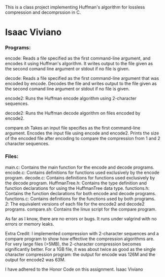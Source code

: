 This is a class project implementing Huffman's algorithm for lossless compression and decomprssion in C. 

# Isaac Viviano

### Programs:

encode:
Reads a file specified as the first command-line argument, and encodes it using Huffman's algorithm. It writes output to the file given as the second comand line argument or stdout if no file is given.

decode:
Reads a file specified as the first command-line argument that was encoded by encode. Decodes the file and writes output to the file given as the second comand line argument or stdout if no file is given.

encode2:
Runs the Huffman encode algorithm using 2-character sequences.

decode2:
Runs the Huffman decode algorithm on files encoded by encode2.

compare.sh
Takes an input file specifies as the first command-line argument. Encodes the input file using encode and encode2. Prints the size of the encoded file after encoding to compare the compression from 1 and 2 character sequences.

### Files:

main.c:
Contains the main function for the encode and decode programs.
encode.c:
Contains definitions for functions used exclusively by the encode program.
decode.c:
Contains definitions for functions used exclusively by the decode program.
HuffmanTree.h:
Contains the type definition and function declarations for using the HuffmanTree data type.
functions.h:
Contains the function declarations for both encode and decode programs.
functions.c:
Contains definitions for the functions used by both programs.
*2*:
The equivalent versions of each file for the encode2 and decode2 programs.
compare.sh:
Contains the linux script for the compare program.


As far as I know, there are no errors or bugs. It runs under valgrind with no errors or memory leaks.


Extra Credit:
I implemented compression with 2-character sequences and a compare program to show how effective the compression algorithms are. For very large files (>5MB), the 2-character compression becomes significantly better. For a 1GB file, it was about twice as good as the single character compression program: the output for encode was 126M and the output for encode2 was 63M.

I have adhered to the Honor Code on this assignment.
Isaac Viviano
